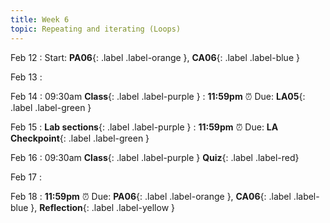 ```yaml
---
title: Week 6
topic: Repeating and iterating (Loops)
---
```

Feb 12
: Start: **PA06**{: .label .label-orange }, **CA06**{: .label .label-blue }


Feb 13
: 

Feb 14
: 09:30am **Class**{: .label .label-purple }
: **11:59pm**  ⏰  Due: **LA05**{: .label .label-green }


Feb 15
: **Lab sections**{: .label .label-purple }
: **11:59pm**  ⏰  Due: **LA Checkpoint**{: .label .label-green }


Feb 16
: 09:30am **Class**{: .label .label-purple } **Quiz**{: .label .label-red}


Feb 17
: 

Feb 18
: **11:59pm**  ⏰  Due: **PA06**{: .label .label-orange }, **CA06**{: .label .label-blue }, **Reflection**{: .label .label-yellow }


